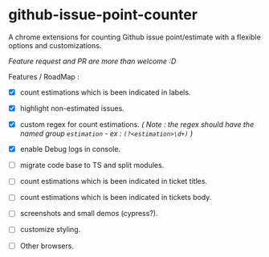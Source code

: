 # github-issue-point-counter

A chrome extensions for counting Github issue point/estimate with a flexible options and customizations.

_Feature request and PR are more than welcome :D_

Features / RoadMap :

- [x] count estimations which is been indicated in labels.
- [x] highlight non-estimated issues.
- [x] custom regex for count estimations. _( Note : the regex should have the named group `estimation` - ex : `(?<estimation>\d+)` )_
- [x] enable Debug logs in console.
- [ ] migrate code base to TS and split modules.
- [ ] count estimations which is been indicated in ticket titles.
- [ ] count estimations which is been indicated in tickets body.
- [ ] screenshots and small demos (cypress?).
- [ ] customize styling.
- [ ] Other browsers.

